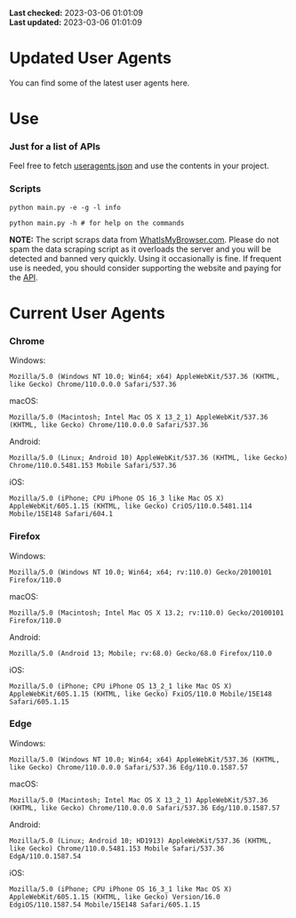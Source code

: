 **Last checked:** 2023-03-06 01:01:09  
**Last updated:** 2023-03-06 01:01:09  

# Updated User Agents
You can find some of the latest user agents here.

# Use

### Just for a list of APIs

Feel free to fetch [useragents.json](https://raw.githubusercontent.com/tmxkn1/UpdatedUserAgents/master/useragents.json) and use the contents in your project.

### Scripts

```
python main.py -e -g -l info

python main.py -h # for help on the commands
```
**NOTE:** The script scraps data from [WhatIsMyBrowser.com](https://www.whatismybrowser.com). Please do not spam the data scraping script as it overloads the server and you will be detected and banned very quickly. Using it occasionally is fine. If frequent use is needed, you should consider supporting the website and paying for the [API](https://developers.whatismybrowser.com/api/).

# Current User Agents
### Chrome

Windows:
```
Mozilla/5.0 (Windows NT 10.0; Win64; x64) AppleWebKit/537.36 (KHTML, like Gecko) Chrome/110.0.0.0 Safari/537.36
```

macOS:
```
Mozilla/5.0 (Macintosh; Intel Mac OS X 13_2_1) AppleWebKit/537.36 (KHTML, like Gecko) Chrome/110.0.0.0 Safari/537.36
```

Android:
```
Mozilla/5.0 (Linux; Android 10) AppleWebKit/537.36 (KHTML, like Gecko) Chrome/110.0.5481.153 Mobile Safari/537.36
```

iOS:
```
Mozilla/5.0 (iPhone; CPU iPhone OS 16_3 like Mac OS X) AppleWebKit/605.1.15 (KHTML, like Gecko) CriOS/110.0.5481.114 Mobile/15E148 Safari/604.1
```

### Firefox

Windows:
```
Mozilla/5.0 (Windows NT 10.0; Win64; x64; rv:110.0) Gecko/20100101 Firefox/110.0
```

macOS:
```
Mozilla/5.0 (Macintosh; Intel Mac OS X 13.2; rv:110.0) Gecko/20100101 Firefox/110.0
```

Android:
```
Mozilla/5.0 (Android 13; Mobile; rv:68.0) Gecko/68.0 Firefox/110.0
```

iOS:
```
Mozilla/5.0 (iPhone; CPU iPhone OS 13_2_1 like Mac OS X) AppleWebKit/605.1.15 (KHTML, like Gecko) FxiOS/110.0 Mobile/15E148 Safari/605.1.15
```

###  Edge

Windows:
```
Mozilla/5.0 (Windows NT 10.0; Win64; x64) AppleWebKit/537.36 (KHTML, like Gecko) Chrome/110.0.0.0 Safari/537.36 Edg/110.0.1587.57
```

macOS:
```
Mozilla/5.0 (Macintosh; Intel Mac OS X 13_2_1) AppleWebKit/537.36 (KHTML, like Gecko) Chrome/110.0.0.0 Safari/537.36 Edg/110.0.1587.57
```

Android:
```
Mozilla/5.0 (Linux; Android 10; HD1913) AppleWebKit/537.36 (KHTML, like Gecko) Chrome/110.0.5481.153 Mobile Safari/537.36 EdgA/110.0.1587.54
```

iOS:
```
Mozilla/5.0 (iPhone; CPU iPhone OS 16_3_1 like Mac OS X) AppleWebKit/605.1.15 (KHTML, like Gecko) Version/16.0 EdgiOS/110.1587.54 Mobile/15E148 Safari/605.1.15
```
